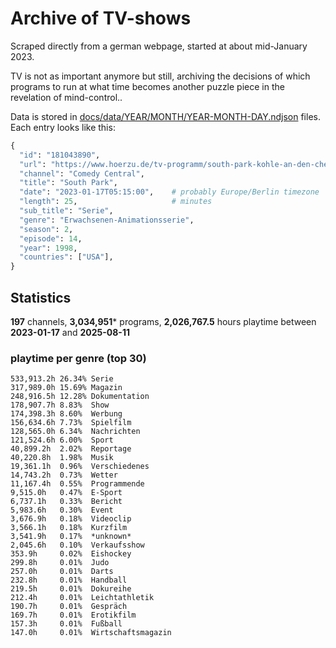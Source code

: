 # Archive of TV-shows

Scraped directly from a german webpage, started at about mid-January 2023.

TV is not as important anymore but still, archiving the decisions of which programs to run at what time
becomes another puzzle piece in the revelation of mind-control.. 

Data is stored in [docs/data/YEAR/MONTH/YEAR-MONTH-DAY.ndjson](docs/data/) files. 
Each entry looks like this:

```python
{
  "id": "181043890", 
  "url": "https://www.hoerzu.de/tv-programm/south-park-kohle-an-den-chefkoch/bid_181043890/", 
  "channel": "Comedy Central", 
  "title": "South Park", 
  "date": "2023-01-17T05:15:00",    # probably Europe/Berlin timezone 
  "length": 25,                     # minutes 
  "sub_title": "Serie", 
  "genre": "Erwachsenen-Animationsserie", 
  "season": 2, 
  "episode": 14, 
  "year": 1998, 
  "countries": ["USA"],
}
```

## Statistics

**197** channels, **3,034,951*** programs, **2,026,767.5** hours playtime between **2023-01-17** and **2025-08-11**


### playtime per genre (top 30)

    533,913.2h 26.34% Serie
    317,989.0h 15.69% Magazin
    248,916.5h 12.28% Dokumentation
    178,907.7h 8.83%  Show
    174,398.3h 8.60%  Werbung
    156,634.6h 7.73%  Spielfilm
    128,565.0h 6.34%  Nachrichten
    121,524.6h 6.00%  Sport
    40,899.2h  2.02%  Reportage
    40,220.8h  1.98%  Musik
    19,361.1h  0.96%  Verschiedenes
    14,743.2h  0.73%  Wetter
    11,167.4h  0.55%  Programmende
    9,515.0h   0.47%  E-Sport
    6,737.1h   0.33%  Bericht
    5,983.6h   0.30%  Event
    3,676.9h   0.18%  Videoclip
    3,566.1h   0.18%  Kurzfilm
    3,541.9h   0.17%  *unknown*
    2,045.6h   0.10%  Verkaufsshow
    353.9h     0.02%  Eishockey
    299.8h     0.01%  Judo
    257.0h     0.01%  Darts
    232.8h     0.01%  Handball
    219.5h     0.01%  Dokureihe
    212.4h     0.01%  Leichtathletik
    190.7h     0.01%  Gespräch
    169.7h     0.01%  Erotikfilm
    157.3h     0.01%  Fußball
    147.0h     0.01%  Wirtschaftsmagazin
